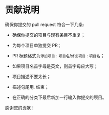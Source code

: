 # 贡献说明

确保你提交的 pull request 符合一下几条:

- 确保你提交的项目与现有条目不重复；
- 为每个项目单独提交 PR；
- PR 标题格式为`添加项目：项目名`/`修复项目：项目名`；
- 如果项目名首字母是英文，则首字母应大写；
- 项目描述不要太长；
- 描述句尾用`.`结束；

- 在正确的分类下最后新加一行输入你提交的项目。

感谢您的贡献！
